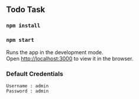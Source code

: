 ## Todo Task

### `npm install`
### `npm start`

Runs the app in the development mode.\
Open [http://localhost:3000](http://localhost:3000) to view it in the browser.

### Default Credentials

   ```
   Username : admin
   Password : admin
   ```